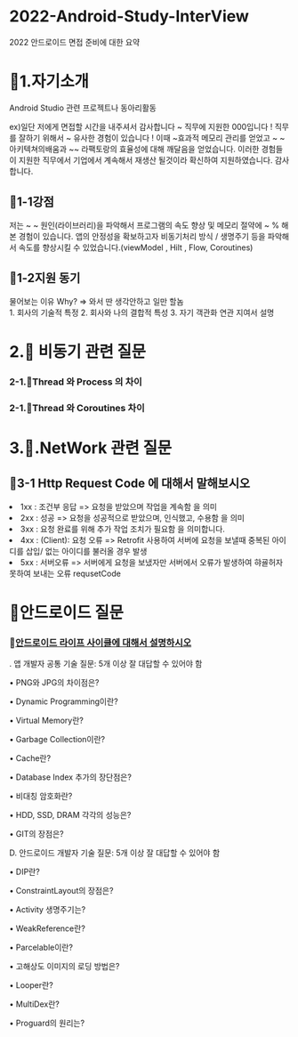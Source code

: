 # 2022-Android-Study-InterView
2022 안드로이드 면접 준비에 대한 요약

<h1>🍎1.자기소개</h1>
<p></p>
<p>Android Studio 관련 프로젝트나 동아리활동 </p>
<p>ex)일단 저에게 면접할 시간을 내주셔서 감사합니다 ~ 직무에 지원한 000입니다 !  직무를 잘하기 위해서 ~ 유사한 경험이 있습니다 !  이때 ~효과적 메모리 관리를 얻었고 ~  ~ 아키텍쳐의배움과 ~~ 라팩토랑의 효율성에 대해 깨달음을 얻었습니다. 이러한 경험들이 지원한 직무에서  기업에서 계속해서 재생산 될것이라 확신하여 지원하였습니다. 감사합니다.</p>
<h2>🍏1-1강점</h2>
<p>저는 ~ ~ 원인(라이브러리)을 파악해서 프로그램의 속도 향상 및 메모리 절약에 ~ % 해본 경험이 있습니다.  앱의 안정성을 확보하고자  비동기처리 방식 / 생명주기 등을 파악해서 속도를 향상시킬 수 있었습니다.(viewModel , Hilt , Flow, Coroutines)</p>
<h2>🍏1-2지원 동기</h2>
<p>물어보는 이유 Why? => 와서 딴 생각안하고 일만 할놈 <br>1. 회사의 기술적 특정  2.  회사와 나의 결합적 특성 3. 자기 객관화  연관 지여서 설명</p>
<h1> 2.🍎 비동기 관련 질문</h1>
<h3>2-1.🍏Thread 와 Process 의 차이 </h3>
<h3>2-1.🍏Thread 와 Coroutines 차이  </h3>


<h1>3.🍎.NetWork 관련 질문 </h1>
<h2>🍏3-1 Http Request Code 에 대해서 말해보시오</h2>
<li>1xx : 조건부 응답 => 요청을 받았으며 작업을 계속함 을 의미</li>
<li>2xx : 성공 => 요청을 성공적으로 받았으며, 인식했고, 수용함 을 의미</li>
<li>3xx : 요청 완료를 위해 추가 작업 조치가 필요함 을 의미합니다.</li>
<li>4xx : (Client): 요청 오류 => Retrofit 사용하여 서버에 요청을 보낼때 중복된 아이디를 삽입/ 없는 아이디를 불러올 경우 발생 </li>
<li>5xx : 서버오류 => 서버에게 요청을 보냈자만 서버에서 오류가 발생하여 햐굘허자 못하여 보내는 오류 requsetCode </li>

# 🍎안드로이드 질문
###  🍏<a href="https://github.com/whathe-downtown/2022-Android-Study-InterView/blob/main/Android/LifeCylce.md">안드로이드 라이프 사이클에 대해서 설명하시오 </a>
. 앱 개발자 공통 기술 질문: 5개 이상 잘 대답할 수 있어야 함

• PNG와 JPG의 차이점은?

• Dynamic Programming이란?

• Virtual Memory란?

• Garbage Collection이란?

• Cache란?

• Database Index 추가의 장단점은?

• 비대칭 암호화란?

• HDD, SSD, DRAM 각각의 성능은?

• GIT의 장점은?


D. 안드로이드 개발자 기술 질문: 5개 이상 잘 대답할 수 있어야 함

• DIP란?

• ConstraintLayout의 장점은?

• Activity 생명주기는?

• WeakReference란?

• Parcelable이란?

• 고해상도 이미지의 로딩 방법은?

• Looper란?

• MultiDex란?

• Proguard의 원리는?
